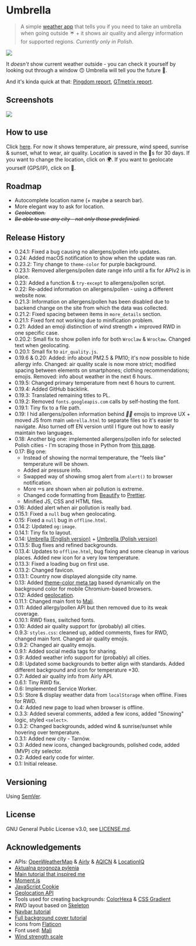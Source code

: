 # Umbrella

> A simple [weather app](https://vardecab.github.io/umbrella/umbrella.html) that tells you if you need to take an umbrella when going outside ☔ + it shows air quality and allergy information for supported regions. _Currently only in Polish_.

<img src="https://vardecab.github.io/umbrella/images/social-sharing/umbrella-facebook-ogimage-v2.png">

It _doesn't_ show current weather outside - you can check it yourself by looking out through a window 🙃 Umbrella will tell you the future 🔮.

And it's kinda quick at that: [Pingdom report](https://tools.pingdom.com/#5bef88ed9f800000), [GTmetrix report](https://gtmetrix.com/reports/vardecab.github.io/snSxSCDL).

## Screenshots

<!-- <img src="https://s5.gifyu.com/images/umbrella.gif" height="400"/> -->
<img src="https://i.ibb.co/X4CHyH4/umbrella.png"/>

<!-- ![](https://i.ibb.co/Sr8H4Wv/Screenshot-20191208-143750-Brave-COLLAGE.jpg)
![](https://s5.gifyu.com/images/Screenshot_20191208-143750_Brave-ANIMATION.gif) -->

## How to use

Click [here](https://vardecab.github.io/umbrella/umbrella.html). For now it shows temperature, air pressure, wind speed, sunrise & sunset, what to wear, air quality. Location is saved in the 🍪s for 30 days. If you want to change the location, click on 🌍. If you want to geolocate yourself (GPS/IP), click on 📍.

## Roadmap

-   Autocomplete location name (+ maybe a search bar).
-   More elegant way to ask for location.
-   <del>_Geolocation._</del>
-   <del>_Be able to use any city - not only those predefinied._</del>

## Release History

- 0.24.1: Fixed a bug causing no allergens/pollen info updates.
- 0.24: Added macOS notification to show when the update was ran.
- 0.23.2: Tiny change to `theme-color` for purple background.
- 0.23.1: Removed allergens/pollen date range info until a fix for APIv2 is in place.
- 0.23: Added a function & `try-except` to allergens/pollen script.
- 0.22: Re-added information on allergens/pollen - using a different website now.
- 0.21.3: Information on allergens/pollen has been disabled due to backend change on the site from which the data was collected.
- 0.21.2: Fixed spacing between items in `more_details` section.
- 0.21.1: Fixed font not working due to minification problem.
- 0.21: Added an emoji distinction of wind strength + improved RWD in one specific case.
- 0.20.2: Small fix to show pollen info for both `Wroclaw` & `Wrocław`. Changed text when geolocating.
- 0.20.1: Small fix to `air_quality.js`.
- 0.19.6 & 0.20: Added: info about PM2.5 & PM10; it's now possible to hide allergy info. Changed: air quality scale is now more strict; modified spacing between elements on smartphones; clothing recommendations; emojis. Removed: info about weather in the next 6 hours.
- 0.19.5: Changed primary temperature from next 6 hours to current. 
- 0.19.4: Added GitHub backlink.
- 0.19.3: Translated remaining titles to PL.
-   0.19.2: Removed `fonts.googleapis.com` calls by self-hosting the font.
-   0.19.1: Tiny fix to a file path.
-   0.19: I hid allergens/pollen information behind _🤧👀_ emojis to improve UX + moved JS from main `umbrella.html` to separate files so it's easier to navigate. Also turned off EN version until I figure out how to easily maintain two languages.
-   0.18: Another big one: implemented allergens/pollen info for selected Polish cities - I'm scraping those in Python from [this page](https://www.claritine.pl/pl/prognoza-dla-alergikow/aktualna-prognoza-pylenia/).
-   0.17: Big one:
    -   Instead of showing the normal temperature, the "feels like" temperature will be shown.
    -   Added air pressure info.
    -   Swapped way of showing smog alert from `alert()` to browser notification.
    -   More ⚰️s are shown when air pollution is extreme.
    -   Changed code formatting from [Beautify](https://marketplace.visualstudio.com/items?itemName=HookyQR.beautify) to [Prettier](https://marketplace.visualstudio.com/items?itemName=esbenp.prettier-vscode).
    -   Minified JS, CSS and HTML files.
-   0.16: Added alert when air pollution is really bad.
-   0.15.1: Fixed a `null` bug when geolocating.
-   0.15: Fixed a `null` bug in `offline.html`.
-   0.14.2: Updated `og:image`.
-   0.14.1: Tiny fix to layout.
-   0.14: [Umbrella (English version)](https://vardecab.github.io/umbrella/umbrella-en.html) + [Umbrella (Polish version)](https://vardecab.github.io/umbrella/umbrella.html)
-   0.13.5: Bug fixes and refined backgrounds.
-   0.13.4: Updates to `offline.html`, bug fixing and some cleanup in various places. Added new icon for a very low temperature.
-   0.13.3: Fixed a loading bug on first use.
-   0.13.2: Changed favicon.
-   0.13.1: Country now displayed alongside city name.
-   0.13: Added [theme-color meta tag](https://developers.google.com/web/updates/2014/11/Support-for-theme-color-in-Chrome-39-for-Android) based dynamically on the background color for mobile Chromium-based browsers.
-   0.12: Added [geolocation](https://developer.mozilla.org/en-US/docs/Web/API/Geolocation_API).
-   0.11.1: Changed main font to [Mali](https://fonts.google.com/specimen/Mali).
-   0.11: Added allergy/pollen API but then removed due to its weak coverage.
-   0.10.1: RWD fixes, switched fonts.
-   0.10: Added air quality support for (probably) all cities.
-   0.9.3: `styles.css`: cleaned up, added comments, fixes for RWD, changed main font. Changed air quality emojis.
-   0.9.2: Changed air quality emojis.
-   0.9.1: Added social media tags for sharing.
-   0.9: Added weather info support for (probably) all cities.
-   0.8: Updated some backgrounds to better align with standards. Added different background and icon for temperature +30.
-   0.7: Added air quality info from Airly API.
-   0.6.1: Tiny RWD fix.
-   0.6: Implemented Service Worker.
-   0.5: Store & display weather data from `localStorage` when offline. Fixes for RWD.
-   0.4: Added new page to load when browser is offline.
-   0.3.3: Added several comments, added a few icons, added "Snowing" logic, styled `<select>`.
-   0.3.2: Changed backgrounds, added wind & sunrise/sunset while hovering over temperature.
-   0.3.1: Added new city - Tarnów.
-   0.3: Added new icons, changed backgrounds, polished code, added (MVP) city selector.
-   0.2: Added early code for winter.
-   0.1: Initial release.

## Versioning

Using [SemVer](http://semver.org/).

## License

GNU General Public License v3.0, see [LICENSE.md](https://github.com/vardecab/umbrella/blob/master/LICENSE).

## Acknowledgements

-   APIs: [OpenWeatherMap](https://openweathermap.org/api) & [Airly](https://developer.airly.eu/api) & [AQICN](https://aqicn.org/api/) & [LocationIQ](https://locationiq.com)
-   [Aktualna prognoza pylenia](http://pylenia.pl/)
-   [Main tutorial that inspired me](https://bytemaster.io/fetch-weather-openweathermap-api-javascript)
-   [Moment.js](https://momentjs.com)
-   [JavaScript Cookie](https://github.com/js-cookie/js-cookie)
-   [Geolocation API](https://developer.mozilla.org/en-US/docs/Web/API/Geolocation_API)
-   Tools used for creating backgrounds: [ColorHexa](https://www.colorhexa.com) & [CSS Gradient](https://cssgradient.io)
-   RWD layout based on [Skeleton](http://getskeleton.com)
-   [Navbar tutorial](https://www.w3schools.com/howto/howto_js_bottom_nav_responsive.asp)
-   [Full background cover tutorial](https://css-tricks.com/perfect-full-page-background-image)
-   Icons from [Flaticon](https://www.flaticon.com)
-   Font used: [Mali](https://fonts.google.com/specimen/Mali)
- [Wind strength scale](https://www.bip.krakow.pl/plik.php?zid=80905&wer=0&new=t&mode=shw)
